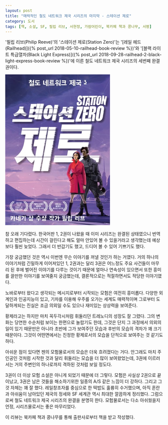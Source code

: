 ```yaml
---
layout: post
title: "매력적인 철도 네트워크 제국 시리즈의 마지막 - 스테이션 제로"
category: 도서
tags: [책, 소설, SF, 필립 리브, 서현정, 가람어린이, 북카페 책과 콩나무, 서평]
---
```


'필립 리브(Philip Reeve)'의
'스테이션 제로(Station Zero)'는
'[레일 헤드(Railhead)]({% post_url 2018-05-10-railhead-book-review %})'와
'[블랙 라이트 특급열차(Black Light Express)]({% post_url 2018-09-28-railhead-2-black-light-express-book-review %})'에 이른
철도 네트워크 제국 시리즈의 세번째 완결권이다.

![표지](/images/railhead-3-station-zero-book-h480.jpg)

참 오래 기다렸다.
한국어판 1, 2권이 나왔을 때 이미 시리즈는 완결된 상태였으니
번역하고 편집하는데 시간이 걸린다고 해도 얼마 안있어 볼 수 있을거라고 생각했는데 예상보다 훨씬 늦었다.
그래서 더 반갑기도 했고, 드디어 볼 수 있어 기쁘기도 했다.

가장 궁금했던 것은 역시 이번엔 무슨 이야기를 꺼낼 것인가 하는 거였다.
거의 하나의 이야기처럼 긴밀하게 이어져있던 1, 2권과는 달리
3권은 어느정도 주요 사건들이 마무리 된 후에 벌어진 이야기를 다루는 것이기 때문에
얼마나 연속성이 있으면서 또한 흥미를 끌만한 이야기를 보여줄지 궁금했는데,
결론적으로는 적절하면서도 적당한 이야기였다.

노바로부터 왔다고 생각되는 메시지로부터 시작되는 모험은 여전히 흥미롭다.
다양한 외계인과 인공지능이 있고, 기차를 이용해 우주를 오가는 세계도 매력적이며
그로부터 도달하게되는 진실은 조금 의외일 수도 있으나 재미있는 상상력을 보여준다.

황제라고는 하지만 마치 꼭두각시처럼 휘둘리던 트레노디의 성장도 잘 그렸다.
그의 변화는 당연한 수순처럼 보이는 한편으로 놀랍기도 한데,
그것은 단지 그 과정에서 의외의 일이 있기 때문만은 아니라
초반에 그가 보여주던 모습과 후반의 모습의 격차가 꽤 크기 때문이다.
그것이 어떤면에서는 진정한 황제로서의 모습을 단적으로 보여주는 것 같기도 하다.

아쉬운 점이 있다면 젠의 모험물로서의 모습은 더욱 흐려졌다는 거다.
안그래도 마치 주인공인 것처럼 시작한 것과 달리 휘둘리는 모습을 더 많이 보여왔었는데,
3권에 이르러서는 거의 주변인의 하나로까지 격하된 것처럼 보일 정도다.

3권이 더 이상 모험 소설은 아니게 되었기 때문에 더 그렇다.
모험은 사실상 2권으로 끝이났고, 3권은 남은 것들을 해소하기위한 일종의 A/S 같은 느낌이 더 강하다.
그리고 그것 자체는 꽤 잘 했다.
레일창조자를 중심으로 한 떡밥도 훌륭히 수거했으며,
아직 혼란과 아쉬움이 남아있던 제국의 정세와 SF 세계관 역시 최대한 깔끔하게 정리했다.
그럼으로써 철도 네트워크 제국 시리즈의 완결을 분명히 한다.
모험물로서는 다소 아쉬웠을지언정, 시리즈물로서는 좋은 마무리었다.



<div class="im im-info">
이 리뷰는 북카페 책과 콩나무를 통해 출판사로부터 책을 받고 작성했다.
</div>
